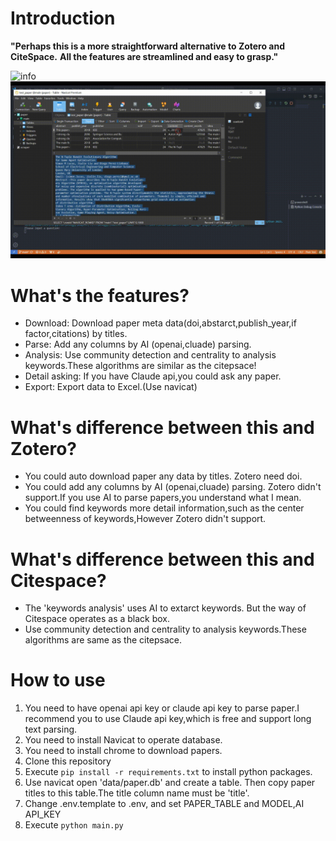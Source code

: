 # Introduction
**"Perhaps this is a more straightforward alternative to Zotero and CiteSpace.**
**All the features are streamlined and easy to grasp."**

![info](intro.gif)
![ask_paper](ask_paper.gif)


# What's the features?
- Download: Download paper meta data(doi,abstarct,publish_year,if factor,citations) by titles.
- Parse: Add any columns by AI (openai,cluade) parsing.
- Analysis: Use community detection and centrality to analysis keywords.These algorithms are similar as the citepsace!
- Detail asking: If you have Claude api,you could ask any paper.
- Export: Export data to Excel.(Use navicat)

# What's difference between this and Zotero?
- You could auto download paper any data by titles. Zotero need doi.
- You could add any columns by AI (openai,cluade) parsing.  Zotero didn't support.If you use AI to parse papers,you understand what I mean.
- You could find keywords more detail information,such as the center betweenness of keywords,However Zotero didn't support.

# What's difference between this and Citespace?
- The 'keywords analysis' uses AI to extarct keywords. But the way of Citespace operates as a black box.
- Use community detection and centrality to analysis keywords.These algorithms are same as the citepsace.


# How to use
1. You need to have openai api key or claude api key to parse paper.I recommend you to use Claude api key,which is free and support long text parsing.
2. You need to install Navicat to operate database.
3. You need to install chrome to download papers.
3. Clone this repository
4. Execute `pip install -r requirements.txt` to install python packages.
5. Use navicat open 'data/paper.db' and create a table. Then copy paper titles to this table.The title column name must be 'title'.
6. Change .env.template to .env, and set PAPER_TABLE and MODEL,AI API_KEY
7. Execute `python main.py` 